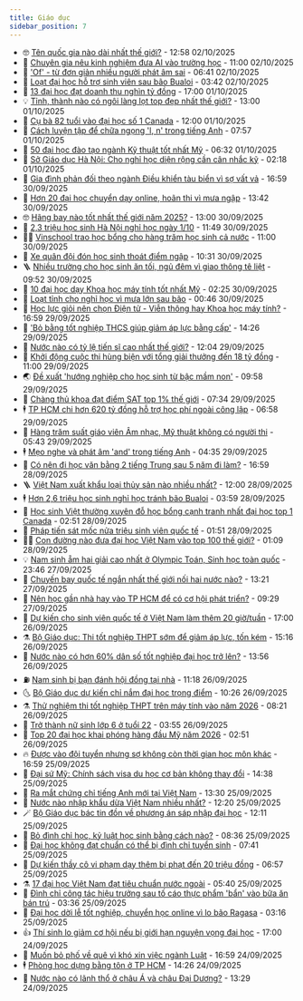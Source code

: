 ```yaml
---
title: Giáo dục
sidebar_position: 7
---
```


<!-- vnexpress-giao-duc:START -->
- 🤓 [Tên quốc gia nào dài nhất thế giới?](https://vnexpress.net/ten-quoc-gia-nao-dai-nhat-the-gioi-4946171.html) - 12:58 02/10/2025
- 🦆 [Chuyên gia nêu kinh nghiệm đưa AI vào trường học](https://vnexpress.net/chuyen-gia-neu-kinh-nghiem-dua-ai-vao-truong-hoc-4946574.html) - 11:00 02/10/2025
- 🦩 [&#39;Of&#39; - từ đơn giản nhiều người phát âm sai](https://vnexpress.net/of-tu-don-gian-nhieu-nguoi-phat-am-sai-4945505.html) - 06:41 02/10/2025
- 🌮 [Loạt đại học hỗ trợ sinh viên sau bão Bualoi](https://vnexpress.net/loat-dai-hoc-ho-tro-sinh-vien-sau-bao-bualoi-4946258.html) - 03:42 02/10/2025
- 🔭 [13 đại học đạt doanh thu nghìn tỷ đồng](https://vnexpress.net/13-dai-hoc-dat-doanh-thu-nghin-ty-dong-4945894.html) - 17:00 01/10/2025
- 💡 [Tỉnh, thành nào có ngôi làng lọt top đẹp nhất thế giới?](https://vnexpress.net/tinh-thanh-nao-co-ngoi-lang-lot-top-dep-nhat-the-gioi-4945076.html) - 13:00 01/10/2025
- 🥰 [Cụ bà 82 tuổi vào đại học số 1 Canada](https://vnexpress.net/cu-ba-82-tuoi-vao-dai-hoc-so-1-canada-4946021.html) - 12:00 01/10/2025
- 🐲 [Cách luyện tập để chữa ngọng &#39;l, n&#39; trong tiếng Anh](https://vnexpress.net/cach-luyen-tap-de-chua-ngong-l-n-trong-tieng-anh-4945508.html) - 07:57 01/10/2025
- 🦒 [50 đại học đào tạo ngành Kỹ thuật tốt nhất Mỹ](https://vnexpress.net/50-dai-hoc-dao-tao-nganh-ky-thuat-tot-nhat-my-4945526.html) - 06:32 01/10/2025
- 🦆 [Sở Giáo dục Hà Nội: Cho nghỉ học diện rộng cần cân nhắc kỹ](https://vnexpress.net/so-giao-duc-ha-noi-cho-nghi-hoc-dien-rong-can-can-nhac-ky-4945792.html) - 02:18 01/10/2025
- 🧰 [Gia đình phản đối theo ngành Điều khiển tàu biển vì sợ vất vả](https://vnexpress.net/gia-dinh-phan-doi-theo-nganh-dieu-khien-tau-bien-vi-so-vat-va-4942581.html) - 16:59 30/09/2025
- 🐘 [Hơn 20 đại học chuyển dạy online, hoãn thi vì mưa ngập](https://vnexpress.net/hon-20-dai-hoc-chuyen-day-online-hoan-thi-vi-mua-ngap-4945682.html) - 13:42 30/09/2025
- 🤓 [Hãng bay nào tốt nhất thế giới năm 2025?](https://vnexpress.net/hang-bay-nao-tot-nhat-the-gioi-nam-2025-4944506.html) - 13:00 30/09/2025
- 🧰 [2,3 triệu học sinh Hà Nội nghỉ học ngày 1/10](https://vnexpress.net/2-3-trieu-hoc-sinh-ha-noi-nghi-hoc-ngay-1-10-4945669.html) - 11:49 30/09/2025
- 🧑‍💻 [Vinschool trao học bổng cho hàng trăm học sinh cả nước](https://vnexpress.net/vinschool-trao-hoc-bong-cho-hang-tram-hoc-sinh-ca-nuoc-4945644.html) - 11:00 30/09/2025
- 🫶 [Xe quân đội đón học sinh thoát điểm ngập](https://vnexpress.net/xe-quan-doi-don-hoc-sinh-thoat-diem-ngap-4945641.html) - 10:31 30/09/2025
- 🪜 [Nhiều trường cho học sinh ăn tối, ngủ đêm vì giao thông tê liệt](https://vnexpress.net/nhieu-truong-cho-hoc-sinh-an-toi-ngu-dem-vi-giao-thong-te-liet-4945621.html) - 09:52 30/09/2025
- 🎊 [10 đại học dạy Khoa học máy tính tốt nhất Mỹ](https://vnexpress.net/10-dai-hoc-day-khoa-hoc-may-tinh-tot-nhat-my-4945266.html) - 02:25 30/09/2025
- 🧐 [Loạt tỉnh cho nghỉ học vì mưa lớn sau bão](https://vnexpress.net/loat-tinh-cho-nghi-hoc-vi-mua-lon-sau-bao-4945263.html) - 00:46 30/09/2025
- 🌈 [Học lực giỏi nên chọn Điện tử - Viễn thông hay Khoa học máy tính?](https://vnexpress.net/hoc-luc-gioi-nen-chon-dien-tu-vien-thong-hay-khoa-hoc-may-tinh-4942573.html) - 16:59 29/09/2025
- 🥰 [&#39;Bỏ bằng tốt nghiệp THCS giúp giảm áp lực bằng cấp&#39;](https://vnexpress.net/bo-bang-tot-nghiep-thcs-giup-giam-ap-luc-bang-cap-4945120.html) - 14:26 29/09/2025
- 🎡 [Nước nào có tỷ lệ tiến sĩ cao nhất thế giới?](https://vnexpress.net/nuoc-nao-co-ty-le-tien-si-cao-nhat-the-gioi-4944727.html) - 12:04 29/09/2025
- 🎊 [Khởi động cuộc thi hùng biện với tổng giải thưởng đến 18 tỷ đồng](https://vnexpress.net/khoi-dong-cuoc-thi-hung-bien-voi-tong-giai-thuong-den-18-ty-dong-4945159.html) - 11:00 29/09/2025
- 🌏 [Đề xuất &#39;hướng nghiệp cho học sinh từ bậc mầm non&#39;](https://vnexpress.net/de-xuat-huong-nghiep-cho-hoc-sinh-tu-bac-mam-non-4945081.html) - 09:58 29/09/2025
- 🥸 [Chàng thủ khoa đạt điểm SAT top 1% thế giới](https://vnexpress.net/chang-thu-khoa-dat-diem-sat-top-1-the-gioi-4945041.html) - 07:34 29/09/2025
- 🕴 [TP HCM chi hơn 620 tỷ đồng hỗ trợ học phí ngoài công lập](https://vnexpress.net/tp-hcm-chi-hon-620-ty-dong-ho-tro-hoc-phi-ngoai-cong-lap-4945009.html) - 06:58 29/09/2025
- 💂 [Hàng trăm suất giáo viên Âm nhạc, Mỹ thuật không có người thi](https://vnexpress.net/hang-tram-suat-giao-vien-am-nhac-my-thuat-khong-co-nguoi-thi-4944971.html) - 05:43 29/09/2025
- 🕴 [Mẹo nghe và phát âm &#39;and&#39; trong tiếng Anh](https://vnexpress.net/meo-nghe-va-phat-am-and-trong-tieng-anh-4944940.html) - 04:35 29/09/2025
- 🌋 [Có nên đi học văn bằng 2 tiếng Trung sau 5 năm đi làm?](https://vnexpress.net/co-nen-di-hoc-van-bang-2-tieng-trung-sau-5-nam-di-lam-4942575.html) - 16:59 28/09/2025
- 🪜 [Việt Nam xuất khẩu loại thủy sản nào nhiều nhất?](https://vnexpress.net/viet-nam-xuat-khau-loai-thuy-san-nao-nhieu-nhat-4944654.html) - 12:00 28/09/2025
- 🕴 [Hơn 2,6 triệu học sinh nghỉ học tránh bão Bualoi](https://vnexpress.net/nhieu-tinh-cho-hoc-sinh-nghi-hoc-tranh-bao-bualoi-4944593.html) - 03:59 28/09/2025
- 🎃 [Học sinh Việt thường xuyên đỗ học bổng cạnh tranh nhất đại học top 1 Canada](https://vnexpress.net/hoc-sinh-viet-thuong-xuyen-do-hoc-bong-canh-tranh-nhat-dai-hoc-top-1-canada-4944507.html) - 02:51 28/09/2025
- 🦏 [Pháp tiến sát mốc nửa triệu sinh viên quốc tế](https://vnexpress.net/phap-tien-sat-moc-nua-trieu-sinh-vien-quoc-te-4941195.html) - 01:51 28/09/2025
- 🧑‍🏫 [Con đường nào đưa đại học Việt Nam vào top 100 thế giới?](https://vnexpress.net/con-duong-nao-dua-dai-hoc-viet-nam-vao-top-100-the-gioi-4939608.html) - 01:09 28/09/2025
- 💡 [Nam sinh ẵm hai giải cao nhất ở Olympic Toán, Sinh học toàn quốc](https://vnexpress.net/nam-sinh-am-hai-giai-cao-nhat-o-olympic-toan-sinh-hoc-toan-quoc-4944326.html) - 23:46 27/09/2025
- 🐎 [Chuyến bay quốc tế ngắn nhất thế giới nối hai nước nào?](https://vnexpress.net/chuyen-bay-quoc-te-ngan-nhat-the-gioi-noi-hai-nuoc-nao-4944453.html) - 13:21 27/09/2025
- 🧰 [Nên học gần nhà hay vào TP HCM để có cơ hội phát triển?](https://vnexpress.net/nen-hoc-gan-nha-hay-vao-tp-hcm-de-co-co-hoi-phat-trien-4942570.html) - 09:29 27/09/2025
- 🙉 [Dự kiến cho sinh viên quốc tế ở Việt Nam làm thêm 20 giờ/tuần](https://vnexpress.net/du-kien-cho-sinh-vien-quoc-te-o-viet-nam-lam-them-20-gio-tuan-4944158.html) - 17:00 26/09/2025
- ⚗️ [Bộ Giáo dục: Thi tốt nghiệp THPT sớm để giảm áp lực, tốn kém](https://vnexpress.net/bo-giao-duc-thi-tot-nghiep-thpt-som-de-giam-ap-luc-ton-kem-4944179.html) - 15:16 26/09/2025
- 🌝 [Nước nào có hơn 60% dân số tốt nghiệp đại học trở lên?](https://vnexpress.net/nuoc-nao-co-hon-60-dan-so-tot-nghiep-dai-hoc-tro-len-4943620.html) - 13:56 26/09/2025
- ⛽️ [Nam sinh bị bạn đánh hội đồng tại nhà](https://vnexpress.net/nam-sinh-bi-ban-danh-hoi-dong-tai-nha-4944098.html) - 11:18 26/09/2025
- 🌜 [Bộ Giáo dục dự kiến chỉ nắm đại học trọng điểm](https://vnexpress.net/bo-giao-duc-du-kien-chi-nam-dai-hoc-trong-diem-4944133.html) - 10:26 26/09/2025
- ⚗️ [Thử nghiệm thi tốt nghiệp THPT trên máy tính vào năm 2026](https://vnexpress.net/thu-nghiem-thi-tot-nghiep-thpt-tren-may-tinh-vao-nam-2026-4944049.html) - 08:21 26/09/2025
- 🧰 [Trở thành nữ sinh lớp 6 ở tuổi 22](https://vnexpress.net/tro-thanh-nu-sinh-lop-6-o-tuoi-22-4941201.html) - 03:55 26/09/2025
- 🤗 [Top 20 đại học khai phóng hàng đầu Mỹ năm 2026](https://vnexpress.net/top-20-dai-hoc-khai-phong-hang-dau-my-nam-2026-4943881.html) - 02:51 26/09/2025
- 🔥 [Được vào đội tuyển nhưng sợ không còn thời gian học môn khác](https://vnexpress.net/duoc-vao-doi-tuyen-nhung-so-khong-con-thoi-gian-hoc-mon-khac-4942568.html) - 16:59 25/09/2025
- 💪 [Đại sứ Mỹ: Chính sách visa du học cơ bản không thay đổi](https://vnexpress.net/dai-su-my-chinh-sach-visa-du-hoc-co-ban-khong-thay-doi-4943671.html) - 14:38 25/09/2025
- 💂 [Ra mắt chứng chỉ tiếng Anh mới tại Việt Nam](https://vnexpress.net/ra-mat-chung-chi-tieng-anh-moi-tai-viet-nam-4943729.html) - 13:30 25/09/2025
- 🌮 [Nước nào nhập khẩu dừa Việt Nam nhiều nhất?](https://vnexpress.net/nuoc-nao-nhap-khau-dua-viet-nam-nhieu-nhat-4943676.html) - 12:20 25/09/2025
- 🪄 [Bộ Giáo dục bác tin đồn về phương án sáp nhập đại học](https://vnexpress.net/bo-giao-duc-bac-tin-don-ve-phuong-an-sap-nhap-dai-hoc-4943727.html) - 12:11 25/09/2025
- 🎡 [Bỏ đình chỉ học, kỷ luật học sinh bằng cách nào?](https://vnexpress.net/bo-dinh-chi-hoc-ky-luat-hoc-sinh-bang-cach-nao-4943218.html) - 08:36 25/09/2025
- 🌈 [Đại học không đạt chuẩn có thể bị đình chỉ tuyển sinh](https://vnexpress.net/dai-hoc-khong-dat-chuan-co-the-bi-dinh-chi-tuyen-sinh-4943480.html) - 07:41 25/09/2025
- 🎊 [Dự kiến thầy cô vi phạm dạy thêm bị phạt đến 20 triệu đồng](https://vnexpress.net/du-kien-thay-co-vi-pham-day-them-bi-phat-den-20-trieu-dong-4943586.html) - 06:57 25/09/2025
- ⚗️ [17 đại học Việt Nam đạt tiêu chuẩn nước ngoài](https://vnexpress.net/17-dai-hoc-viet-nam-dat-tieu-chuan-nuoc-ngoai-4943570.html) - 05:40 25/09/2025
- 🌁 [Đình chỉ công tác hiệu trưởng sau tố cáo thực phẩm &#39;bẩn&#39; vào bữa ăn bán trú](https://vnexpress.net/thuc-pham-ban-4943452.html) - 03:36 25/09/2025
- 🦏 [Đại học dời lễ tốt nghiệp, chuyển học online vì lo bão Ragasa](https://vnexpress.net/dai-hoc-doi-le-tot-nghiep-chuyen-hoc-online-vi-lo-bao-ragasa-4943446.html) - 03:16 25/09/2025
- 👍 [Thí sinh lo giảm cơ hội nếu bị giới hạn nguyện vọng đại học](https://vnexpress.net/thi-sinh-lo-giam-co-hoi-neu-bi-gioi-han-nguyen-vong-dai-hoc-4942751.html) - 17:00 24/09/2025
- 🌈 [Muốn bỏ phố về quê vì khó xin việc ngành Luật](https://vnexpress.net/muon-bo-pho-ve-que-vi-kho-xin-viec-nganh-luat-4942574.html) - 16:59 24/09/2025
- 🕴 [Phòng học dựng bằng tôn ở TP HCM](https://vnexpress.net/phong-hoc-dung-bang-ton-o-tp-hcm-4943246.html) - 14:26 24/09/2025
- 🧰 [Nước nào có lãnh thổ ở châu Á và châu Đại Dương?](https://vnexpress.net/nuoc-nao-co-lanh-tho-o-chau-a-va-chau-dai-duong-4943258.html) - 13:29 24/09/2025<!-- vnexpress-giao-duc:END -->
